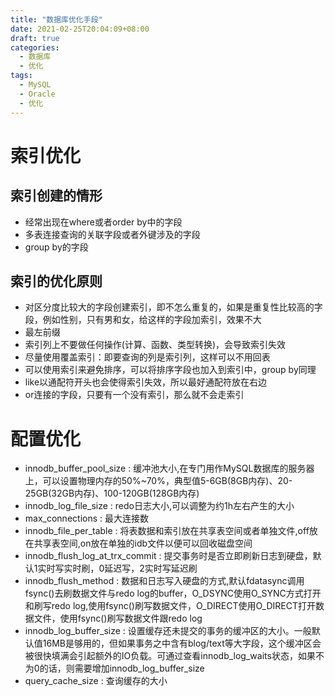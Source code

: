 ```yaml
---
title: "数据库优化手段"
date: 2021-02-25T20:04:09+08:00
draft: true
categories:
  - 数据库
  - 优化
tags:
  - MySQL
  - Oracle
  - 优化
---
```


# 索引优化
## 索引创建的情形

* 经常出现在where或者order by中的字段
* 多表连接查询的关联字段或者外键涉及的字段
* group by的字段

## 索引的优化原则

* 对区分度比较大的字段创建索引，即不怎么重复的，如果是重复性比较高的字段，例如性别，只有男和女，给这样的字段加索引，效果不大
* 最左前缀
* 索引列上不要做任何操作(计算、函数、类型转换)，会导致索引失效
* 尽量使用覆盖索引：即要查询的列是索引列，这样可以不用回表
* 可以使用索引来避免排序，可以将排序字段也加入到索引中，group by同理
* like以通配符开头也会使得索引失效，所以最好通配符放在右边
* or连接的字段，只要有一个没有索引，那么就不会走索引

# 配置优化

* innodb_buffer_pool_size : 缓冲池大小,在专门用作MySQL数据库的服务器上，可以设置物理内存的50%~70%，典型值5-6GB(8GB内存)、20-25GB(32GB内存)、100-120GB(128GB内存)
* innodb_log_file_size : redo日志大小,可以调整为约1h左右产生的大小
* max_connections : 最大连接数
* innodb_file_per_table : 将表数据和索引放在共享表空间或者单独文件,off放在共享表空间,on放在单独的idb文件以便可以回收磁盘空间
* innodb_flush_log_at_trx_commit : 提交事务时是否立即刷新日志到硬盘，默认1实时写实时刷，0延迟写，2实时写延迟刷
* innodb_flush_method : 数据和日志写入硬盘的方式,默认fdatasync调用fsync()去刷数据文件与redo log的buffer，O_DSYNC使用O_SYNC方式打开和刷写redo log,使用fsync()刷写数据文件，O_DIRECT使用O_DIRECT打开数据文件，使用fsync()刷写数据文件跟redo log
* innodb_log_buffer_size : 设置缓存还未提交的事务的缓冲区的大小。一般默认值16MB是够用的，但如果事务之中含有blog/text等大字段，这个缓冲区会被很快填满会引起额外的IO负载。可通过查看innodb_log_waits状态，如果不为0的话，则需要增加innodb_log_buffer_size
* query_cache_size : 查询缓存的大小
